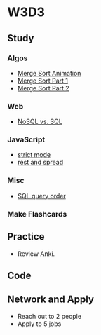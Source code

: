 # W3D3

## Study

### Algos 
- [Merge Sort Animation](https://www.toptal.com/developers/sorting-algorithms/merge-sort)
- [Merge Sort Part 1](https://medium.com/basecs/making-sense-of-merge-sort-part-1-49649a143478)
- [Merge Sort Part 2](https://medium.com/basecs/making-sense-of-merge-sort-part-2-be8706453209)

### Web
- [NoSQL vs. SQL](https://arstechnica.com/information-technology/2016/03/to-sql-or-nosql-thats-the-database-question/)

### JavaScript
- [strict mode](https://www.w3schools.com/js/js_strict.asp)
- [rest and spread](https://javascript.info/rest-parameters-spread-operator)

### Misc
- [SQL query order](https://sqlbolt.com/lesson/select_queries_order_of_execution)

### Make Flashcards

## Practice

- Review Anki. 

## Code 

## Network and Apply 

- Reach out to 2 people
- Apply to 5 jobs 
